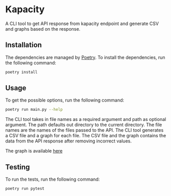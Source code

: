 # Kapacity
A CLI tool to get API response from kapacity endpoint and generate CSV and graphs based on the response.

## Installation
The dependencies are managed by [Poetry](https://python-poetry.org/). To install the dependencies, run the following command:
```bash
poetry install
```

## Usage
To get the possible options, run the following command:
```bash
poetry run main.py --help
```
The CLI tool takes in file names as a required argument and path as optional argument. The path defaults out directory to the current directory. The file names are the names of the files passed to the API. The CLI tool generates a CSV file and a graph for each file. The CSV file and the graph contains the data from the API response after removing incorrect values.

The graph is available [here](http://localhost:8050/)

## Testing
To run the tests, run the following command:
```bash
poetry run pytest
```
